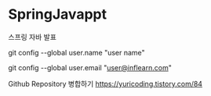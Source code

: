 # SpringJavappt
스프링 자바 발표


git config --global user.name "user name"

git config --global user.email "user@inflearn.com"

Github Repository 병합하기
https://yuricoding.tistory.com/84
